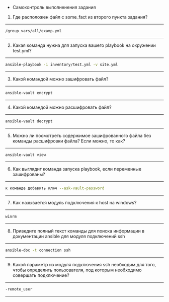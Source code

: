 
- Самоконтроль выполненения задания

1. Где расположен файл с some_fact из второго пункта задания?
---
````bash
/group_vars/all/examp.yml
````
---
2. Какая команда нужна для запуска вашего playbook на окружении test.yml?
---
````bash
ansible-playbook -i inventory/test.yml -v site.yml
````
---
3. Какой командой можно зашифровать файл?
---
````bash
ansible-vault encrypt
````
---
4. Какой командой можно расшифровать файл?
---
````bash
ansible-vault decrypt
````
---
5. Можно ли посмотреть содержимое зашифрованного файла без команды расшифровки файла? Если можно, то как?
---
````bash
ansible-vault view
````
---
6. Как выглядит команда запуска playbook, если переменные зашифрованы?
---
````bash
к команде добавить ключ --ask-vault-password
````
---
7. Как называется модуль подключения к host на windows?
---
````bash
winrm
````
---
8. Приведите полный текст команды для поиска информации в документации ansible для модуля подключений ssh
---
````bash
ansible-doc -t connection ssh
````
---
9. Какой параметр из модуля подключения ssh необходим для того, чтобы определить пользователя, под которым необходимо совершать подключение?
---
````bash
-remote_user
````
---